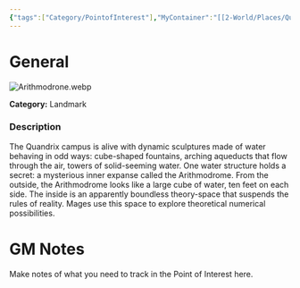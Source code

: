 ```yaml
---
{"tags":["Category/PointofInterest"],"MyContainer":"[[2-World/Places/Quandrix Campus.md|Quandrix Campus]]","MyCategory":"Landmark","obsidianUIMode":"preview","image":"Arithmodrone.webp","dg-publish":true,"dg-path":"World/Points of Interest/The Arithmodrome.md","permalink":"/world/points-of-interest/the-arithmodrome/","dgPassFrontmatter":true,"updated":"2025-09-29T15:28:30.000+01:00"}
---
```



# General

![Arithmodrone.webp](/img/user/z_Assets/Maps/Arithmodrone.webp)

**Category:** Landmark

### Description
The Quandrix campus is alive with dynamic sculptures made of water behaving in odd ways: cube-shaped fountains, arching aqueducts that flow through the air, towers of solid-seeming water. One water structure holds a secret: a mysterious inner expanse called the Arithmodrome. From the outside, the Arithmodrome looks like a large cube of water, ten feet on each side. The inside is an apparently boundless theory-space that suspends the rules of reality. Mages use this space to explore theoretical numerical possibilities.

# GM Notes

Make notes of what you need to track in the Point of Interest here. 

